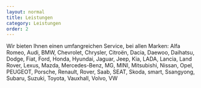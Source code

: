 ```yaml
---
layout: normal
title: Leistungen
category: Leistungen
order: 2
---
```


Wir bieten Ihnen einen umfangreichen Service, bei allen Marken: Alfa Romeo, Audi, BMW, Chevrolet, Chrysler, Citroën, Dacia, Daewoo, Daihatsu, Dodge, Fiat, Ford, Honda, Hyundai, Jaguar, Jeep, Kia, LADA, Lancia, Land Rover, Lexus, Mazda, Mercedes-Benz, MG, MINI, Mitsubishi, Nissan, Opel, PEUGEOT, Porsche, Renault, Rover, Saab, SEAT, Skoda, smart, Ssangyong, Subaru, Suzuki, Toyota, Vauxhall, Volvo, VW
